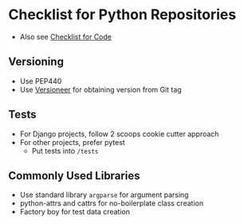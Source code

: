 # Checklist for Python Repositories

- Also see [Checklist for Code](Checklist-Code.md)

## Versioning

- Use PEP440
- Use [Versioneer](https://github.com/python-versioneer/python-versioneer) for obtaining version from Git tag

## Tests

- For Django projects, follow 2 scoops cookie cutter approach
- For other projects, prefer pytest
    - Put tests into `/tests`

## Commonly Used Libraries

- Use standard library `argparse` for argument parsing
- python-attrs and cattrs for no-boilerplate class creation
- Factory boy for test data creation
